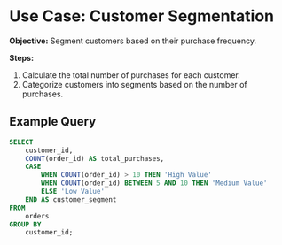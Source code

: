 # Use Case: Customer Segmentation

**Objective:** Segment customers based on their purchase frequency.

**Steps:**
1. Calculate the total number of purchases for each customer.
2. Categorize customers into segments based on the number of purchases.

## Example Query
```sql
SELECT 
    customer_id,
    COUNT(order_id) AS total_purchases,
    CASE
        WHEN COUNT(order_id) > 10 THEN 'High Value'
        WHEN COUNT(order_id) BETWEEN 5 AND 10 THEN 'Medium Value'
        ELSE 'Low Value'
    END AS customer_segment
FROM 
    orders
GROUP BY 
    customer_id;
